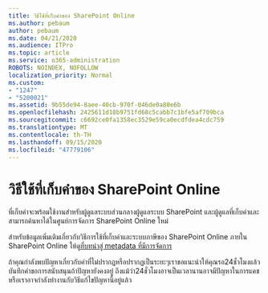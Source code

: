 ```yaml
---
title: วิธีใช้ที่เก็บคำของ SharePoint Online
ms.author: pebaum
author: pebaum
ms.date: 04/21/2020
ms.audience: ITPro
ms.topic: article
ms.service: o365-administration
ROBOTS: NOINDEX, NOFOLLOW
localization_priority: Normal
ms.custom:
- "1247"
- "5200021"
ms.assetid: 9b55de94-8aee-40cb-970f-046de0a80e6b
ms.openlocfilehash: 2425611d18b9751fd68c5cabb7c1bfe5af709bca
ms.sourcegitcommit: c6692ce0fa1358ec3529e59ca0ecdfdea4cdc759
ms.translationtype: MT
ms.contentlocale: th-TH
ms.lasthandoff: 09/15/2020
ms.locfileid: "47779106"
---
```

# <a name="how-to-use-the-sharepoint-online-term-store"></a>วิธีใช้ที่เก็บคำของ SharePoint Online

ที่เก็บคำจะพร้อมใช้งานสำหรับผู้ดูแลระบบส่วนกลางผู้ดูแลระบบ SharePoint และผู้ดูแลที่เก็บคำและสามารถค้นหาได้ในศูนย์การจัดการ SharePoint Online ใหม่
  
สำหรับข้อมูลเพิ่มเติมเกี่ยวกับวิธีการใช้ที่เก็บคำและระบบภาษีของ SharePoint Online ภายใน SharePoint Online ให้ดู[ที่บทนำสู่ metadata ที่มีการจัดการ](https://go.microsoft.com/fwlink/?linkid=2044674&amp;clcid=0x409)
  
ถ้าคุณกำลังพบปัญหาเกี่ยวกับคำที่ไม่ปรากฏหรือปรากฏเป็นระยะๆเราขอแนะนำให้คุณรอ24ชั่วโมงแล้วบันทึกคำขอการสนับสนุนถ้าปัญหายังคงอยู่ ถึงแม้ว่า24ชั่วโมงอาจเป็นเวลานานอาจมีปัญหาในการแคชหรือเราอาจกำลังทำงานกับวิธีแก้ไขปัญหานี้อยู่แล้ว
  